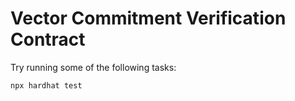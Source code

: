 # Vector Commitment Verification Contract 

Try running some of the following tasks:

```shell
npx hardhat test
```
